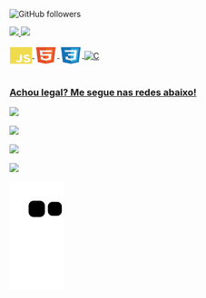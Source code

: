  ![GitHub followers](https://img.shields.io/github/followers/glauu?style=social)
 <div>
  <a href="https://www.instagram.com/GLAUBATERA" target="_blank">
  <img height="180em" src="https://github-readme-stats.vercel.app/api?username=Glauu&show_icons=true&theme=city_lights&include_all_commits=true&count_private=true"/>
  <img height="180em" src="https://github-readme-stats.vercel.app/api/top-langs/?username=Glauu&layout=compact&langs_count=6&theme=city_lights"/>
</div>
<div style="display: inline_block"><br>
  <img align="center" alt="Js" height="30" width="40" src="https://raw.githubusercontent.com/devicons/devicon/master/icons/javascript/javascript-plain.svg ">
  <img align="center" alt="HTML" height="30" width="40" src="https://raw.githubusercontent.com/devicons/devicon/master/icons/html5/html5-original.svg ">
  <img align="center" alt="CSS" height="30" width="40" src="https://raw.githubusercontent.com/devicons/devicon/master/icons/css3/css3-original.svg ">
<img align="center" alt="C" height="30" width="40" src="https://img.icons8.com/cute-clipart/64/1A1A1A/copyright.png">
</div>
 
 <br>
 
  ###  Achou legal? Me segue nas redes abaixo!
 
<div>
  <a href=https://www.instagram.com/GLAUBATERA=mvtbsswc7e2w&utm_content=z13lcg target="_blank"><img src="https://img.shields.io/badge/-Instagram-%23E4405F?style=for-the- badge&logo=instagram&logoColor=white" target="_blank">

  <a href = "mailto:gcelestinodasilva@gmail.com"><img src="https://img.shields.io/badge/-Gmail-%23333?style=for-the-badge&logo=gmail&logoColor=white" target="_blank"></a>
   
  <a href="https://www.linkedin.com/in/glaucy-silva-546974134" target="_blank"><img src="https://img.shields.io/badge/-LinkedIn-%230077B5?style= for-the-badge&logo=linkedin&logoColor=white" target="_blank"></a>
   
<a href="https://scratch.mit.edu/projects/612885036" target="_blank"><img src="https://img.shields.io/badge/Game-Scratch-orange" target="_blank"></a>
 
  ![Animação de cobra](https://github.com/Glauu/Glauu/blob/output/github-contribution-grid-snake.svg)

</div>
